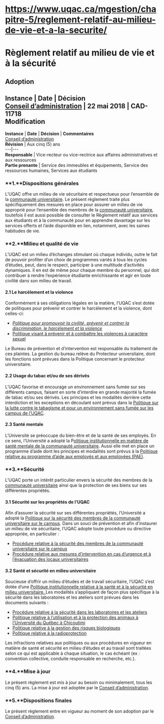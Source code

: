 # https://www.uqac.ca/mgestion/chapitre-5/reglement-relatif-au-milieu-de-vie-et-a-la-securite/

# Règlement relatif au milieu de vie et à la sécurité
**Adoption**  
---  
**Instance** | **Date** | **Décision**  
[Conseil d’administration](https://www.uqac.ca/mgestion/chapitre-5/reglement-relatif-au-milieu-de-vie-et-a-la-securite/<https:/www.uqac.ca/mgestion/lexique/conseil-dadministration/>) | 22 mai 2018 | CAD-11718  
**Modification**  
---  
**Instance** | **Date** | **Décision** | **Commentaires**  
[Conseil d’administration](https://www.uqac.ca/mgestion/chapitre-5/reglement-relatif-au-milieu-de-vie-et-a-la-securite/<https:/www.uqac.ca/mgestion/lexique/conseil-dadministration/>)  
**Révision** | Aux cinq (5) ans  
---|---  
**Responsable** | Vice-recteur ou vice-rectrice aux affaires administratives et aux ressources  
**Partie prenante** | Service des immeubles et équipements, Service des ressources humaines, Services aux étudiants  
### **1.****Dispositions générales**
L’UQAC offre un milieu de vie sécuritaire et respectueux pour l’ensemble de la [communauté universitaire](https://www.uqac.ca/mgestion/chapitre-5/reglement-relatif-au-milieu-de-vie-et-a-la-securite/<https:/www.uqac.ca/mgestion/lexique/communaute-universitaire/>). Le présent règlement traite plus spécifiquement des mesures en place pour assurer un milieu de vie approprié pour l’ensemble des membres de la [communauté universitaire](https://www.uqac.ca/mgestion/chapitre-5/reglement-relatif-au-milieu-de-vie-et-a-la-securite/<https:/www.uqac.ca/mgestion/lexique/communaute-universitaire/>), toutefois il est aussi possible de consulter le Règlement relatif aux services aux étudiants et à la communauté pour en apprendre davantage sur les services offerts et l’aide disponible en lien, notamment, avec les saines habitudes de vie.
### **2.****Milieu et qualité de vie**
L’UQAC est un milieu d’échanges stimulant où chaque individu, outre le fait de pouvoir profiter d’un choix de programmes variés à tous les cycles d’études, peut, dans le respect, participer à une multitude d’activités dynamiques. Il en est de même pour chaque membre du personnel, qui doit contribuer à rendre l’expérience étudiante enrichissante et agir en toute civilité dans son milieu de travail.
#### **2.1 Le harcèlement et la violence**
Conformément à ses obligations légales en la matière, l’UQAC s’est dotée de politiques pour prévenir et contrer le harcèlement et la violence, dont celles-ci:
  * [_Politique pour promouvoir la civilité, prévenir et contrer la discrimination, le harcèlement et la violence_](https://www.uqac.ca/mgestion/chapitre-5/reglement-relatif-au-milieu-de-vie-et-a-la-securite/<https:/www.uqac.ca/mgestion/chapitre-5/reglement-relatif-au-milieu-de-vie-et-a-la-securite/politique-pour-promouvoir-la-civilite-prevenir-et-contrer-la-discrimination-le-harcelement-et-la-violence/>)
  * [Politique visant à prévenir et à combattre les violences à caractère sexuel](https://www.uqac.ca/mgestion/chapitre-5/reglement-relatif-au-milieu-de-vie-et-a-la-securite/<https:/www.uqac.ca/mgestion/chapitre-5/reglement-relatif-au-milieu-de-vie-et-a-la-securite/politique-visant-a-prevenir-et-a-combattre-les-violences-a-caractere-sexuel/>)


Le Bureau de prévention et d’intervention est responsable du traitement de ces plaintes. La gestion du bureau relève du Protecteur universitaire, dont les fonctions sont prévues dans la Politique concernant le protecteur universitaire.
#### **2.2 Usage du tabac et/ou de ses dérivés**
L’UQAC favorise et encourage un environnement sans fumée sur ses différents campus, faisant en sorte d’interdire en grande majorité la fumée de tabac et/ou ses dérivés. Les principes et les modalités derrière cette interdiction et les exceptions en découlant sont prévus dans la [Politique sur la lutte contre le tabagisme et pour un environnement sans fumée sur les campus de l’UQAC](https://www.uqac.ca/mgestion/chapitre-5/reglement-relatif-au-milieu-de-vie-et-a-la-securite/<https:/www.uqac.ca/mgestion/chapitre-5/reglement-relatif-au-milieu-de-vie-et-a-la-securite/politique-sur-la-lutte-contre-le-tabagisme-et-pour-un-environnement-sans-fumee-sur-les-campus-de-luqac/>).
#### **2.3 Santé mentale**
L’Université se préoccupe du bien-être et de la santé de ses employés. En ce sens, l’Université a adopté la P[olitique institutionnelle en matière de santé mentale de la communauté universitaire](https://www.uqac.ca/mgestion/chapitre-5/reglement-relatif-au-milieu-de-vie-et-a-la-securite/<https:/www.uqac.ca/mgestion/chapitre-5/reglement-relatif-au-milieu-de-vie-et-a-la-securite/politique-institutionnelle-en-matiere-de-sante-mentale-de-la-communaute-universitaire/>). Aussi elle met en place un programme d’aide dont les principes et modalités sont prévus à la [Politique relative au programme d’aide aux employés et aux employées (PAE)](https://www.uqac.ca/mgestion/chapitre-5/reglement-relatif-au-milieu-de-vie-et-a-la-securite/<https:/www.uqac.ca/mgestion/chapitre-5/reglement-relatif-au-milieu-de-vie-et-a-la-securite/politique-relative-au-programme-daide-aux-employes-et-employees-pae/>).
### **3.****Sécurité**
L’UQAC porte un intérêt particulier envers la sécurité des membres de la [communauté universitaire](https://www.uqac.ca/mgestion/chapitre-5/reglement-relatif-au-milieu-de-vie-et-a-la-securite/<https:/www.uqac.ca/mgestion/lexique/communaute-universitaire/>) ainsi que la protection de ses biens sur ses différentes propriétés.
#### **3.1 Sécurité sur les propriétés de l’UQAC**
Afin d’assurer la sécurité sur ses différentes propriétés, l’Université a adopté la [Politique sur la sécurité des membres de la communauté universitaire sur le campus](https://www.uqac.ca/mgestion/chapitre-5/reglement-relatif-au-milieu-de-vie-et-a-la-securite/<https:/www.uqac.ca/mgestion/chapitre-5/reglement-relatif-au-milieu-de-vie-et-a-la-securite/politique-relative-a-la-securite-des-membres-de-la-communaute-universitaire-sur-le-campus/>).
Dans un souci de prévention et afin d’instaurer un milieu de vie sécuritaire, l’UQAC adopte toute procédure ou directive appropriée, en particulier :
  * [Procédure relative à la sécurité des membres de la communauté universitaire sur le campus](https://www.uqac.ca/mgestion/chapitre-5/reglement-relatif-au-milieu-de-vie-et-a-la-securite/<https:/www.uqac.ca/mgestion/chapitre-5/reglement-relatif-au-milieu-de-vie-et-a-la-securite/procedure-relative-a-la-securite-des-membres-de-la-communaute-universitaire-sur-le-campus/>)
  * [Procédure relative aux mesures d’intervention en cas d’urgence et à l’évacuation des locaux universitaires](https://www.uqac.ca/mgestion/chapitre-5/reglement-relatif-au-milieu-de-vie-et-a-la-securite/<https:/www.uqac.ca/mgestion/chapitre-5/reglement-relatif-au-milieu-de-vie-et-a-la-securite/procedure-relative-aux-mesures-dintervention-en-cas-durgence-et-a-levacuation-des-locaux-universitaires/>)


#### **3.2 Santé et sécurité en milieu universitaire**
Soucieuse d’offrir un milieu d’études et de travail sécuritaire, l’UQAC s’est dotée d’une [Politique institutionnelle relative à la santé et à la sécurité en milieu universitaire. ](https://www.uqac.ca/mgestion/chapitre-5/reglement-relatif-au-milieu-de-vie-et-a-la-securite/<https:/www.uqac.ca/mgestion/chapitre-5/reglement-relatif-au-milieu-de-vie-et-a-la-securite/politique-institutionnelle-relative-a-la-sante-et-la-securite-du-travail/>)
Les modalités s’appliquant de façon plus spécifique à la sécurité dans les laboratoires et les ateliers sont prévues dans les documents suivants :
  * [Procédure relative à la sécurité dans les laboratoires et les ateliers ](https://www.uqac.ca/mgestion/chapitre-5/reglement-relatif-au-milieu-de-vie-et-a-la-securite/<https:/www.uqac.ca/mgestion/chapitre-5/reglement-relatif-au-milieu-de-vie-et-a-la-securite/procedure-relative-a-la-securite-dans-les-laboratoires-et-les-ateliers/>)
  * [Politique relative à l’utilisation et à la protection des animaux à l’Université du Québec à Chicoutimi](https://www.uqac.ca/mgestion/chapitre-5/reglement-relatif-au-milieu-de-vie-et-a-la-securite/<https:/www.uqac.ca/mgestion/chapitre-3/reglement-relatif-a-la-recherche-et-a-la-creation/politique-relative-a-lutilisation-et-a-la-protection-des-animaux/>)
  * [Politique relative à la gestion des risques biologiques](https://www.uqac.ca/mgestion/chapitre-5/reglement-relatif-au-milieu-de-vie-et-a-la-securite/<https:/www.uqac.ca/mgestion/chapitre-3/reglement-relatif-a-la-recherche-et-a-la-creation/politique-sur-la-gestion-des-risques-biologiques-a-luqac/>)
  * [Politique relative à la radioprotection](https://www.uqac.ca/mgestion/chapitre-5/reglement-relatif-au-milieu-de-vie-et-a-la-securite/<https:/www.uqac.ca/mgestion/chapitre-5/reglement-relatif-au-milieu-de-vie-et-a-la-securite/politique-de-radioprotection/>)


Les infractions relatives aux politiques ou aux procédures en vigueur en matière de santé et sécurité en milieu d’études et au travail sont traitées selon ce qui est applicable à chaque situation, le cas échéant (ex : convention collective, conduite responsable en recherche, etc.).
### **4.****Mise à jour**
Le présent règlement est mis à jour au besoin ou minimalement, tous les cinq (5) ans. La mise à jour est adoptée par le [Conseil d’administration](https://www.uqac.ca/mgestion/chapitre-5/reglement-relatif-au-milieu-de-vie-et-a-la-securite/<https:/www.uqac.ca/mgestion/lexique/conseil-dadministration/>).
### **5.****Dispositions finales**
Le présent règlement entre en vigueur au moment de son adoption par le [Conseil d’administration](https://www.uqac.ca/mgestion/chapitre-5/reglement-relatif-au-milieu-de-vie-et-a-la-securite/<https:/www.uqac.ca/mgestion/lexique/conseil-dadministration/>).
